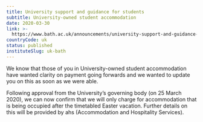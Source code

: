```yaml
---
title: University support and guidance for students
subtitle: University-owned student accommodation
date: 2020-03-30
link: >-
  https://www.bath.ac.uk/announcements/university-support-and-guidance-for-students/
countryCode: uk
status: published
instituteSlug: uk-bath
---
```

We know that those of you in University-owned student accommodation have wanted clarity on payment going forwards and we wanted to update you on this as soon as we were able. 

Following approval from the University’s governing body (on 25 March 2020), we can now confirm that we will only charge for accommodation that is being occupied after the timetabled Easter vacation. Further details on this will be provided by ahs (Accommodation and Hospitality Services).
